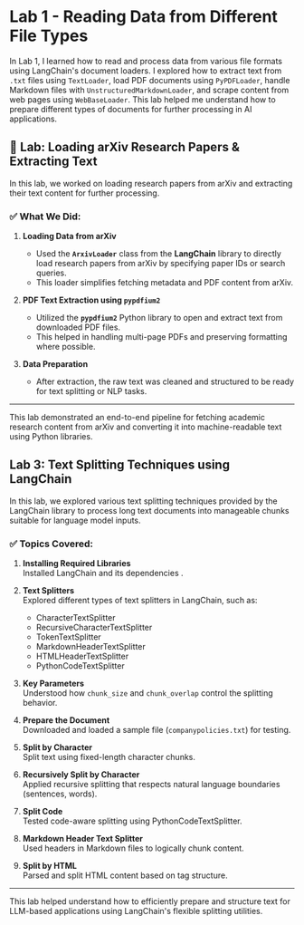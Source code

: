 # Lab 1 - Reading Data from Different File Types

In Lab 1, I learned how to read and process data from various file formats using LangChain's document loaders. I explored how to extract text from `.txt` files using `TextLoader`, load PDF documents using `PyPDFLoader`, handle Markdown files with `UnstructuredMarkdownLoader`, and scrape content from web pages using `WebBaseLoader`. This lab helped me understand how to prepare different types of documents for further processing in AI applications.

## 📘 Lab: Loading arXiv Research Papers & Extracting Text

In this lab, we worked on loading research papers from arXiv and extracting their text content for further processing.

### ✅ What We Did:

1. **Loading Data from arXiv**
   - Used the **`ArxivLoader`** class from the **LangChain** library to directly load research papers from arXiv by specifying paper IDs or search queries.
   - This loader simplifies fetching metadata and PDF content from arXiv.

2. **PDF Text Extraction using `pypdfium2`**
   - Utilized the **`pypdfium2`** Python library to open and extract text from downloaded PDF files.
   - This helped in handling multi-page PDFs and preserving formatting where possible.

3. **Data Preparation**
   - After extraction, the raw text was cleaned and structured to be ready for text splitting or NLP tasks.

---

This lab demonstrated an end-to-end pipeline for fetching academic research content from arXiv and converting it into machine-readable text using Python libraries.

##  Lab 3: Text Splitting Techniques using LangChain

In this lab, we explored various text splitting techniques provided by the LangChain library to process long text documents into manageable chunks suitable for language model inputs.

### ✅ Topics Covered:

1. **Installing Required Libraries**  
   Installed LangChain and its dependencies  .

2. **Text Splitters**  
   Explored different types of text splitters in LangChain, such as:
   - CharacterTextSplitter
   - RecursiveCharacterTextSplitter
   - TokenTextSplitter
   - MarkdownHeaderTextSplitter
   - HTMLHeaderTextSplitter
   - PythonCodeTextSplitter

3. **Key Parameters**  
   Understood how `chunk_size` and `chunk_overlap` control the splitting behavior.

4. **Prepare the Document**  
   Downloaded and loaded a sample file (`companypolicies.txt`) for testing.

5. **Split by Character**  
   Split text using fixed-length character chunks.

6. **Recursively Split by Character**  
   Applied recursive splitting that respects natural language boundaries (sentences, words).

7. **Split Code**  
   Tested code-aware splitting using PythonCodeTextSplitter.

8. **Markdown Header Text Splitter**  
   Used headers in Markdown files to logically chunk content.

9. **Split by HTML**  
   Parsed and split HTML content based on tag structure.

---

This lab helped understand how to efficiently prepare and structure text for LLM-based applications using LangChain's flexible splitting utilities.
